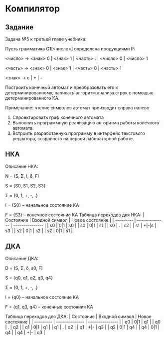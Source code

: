 # Компилятор
## Задание 
Задача №5 к третьей главе учебника:

Пусть грамматика G1[<число>] определена продукциями P:

<число> → <знак> 0 | <знак> 1 | <часть> . | <число> 0 | <число> 1

<часть> → <знак> 0 | <знак> 1 | <часть> 0 | <часть> 1

<знак> → ε | + | –

Построить конечный автомат и преобразовать его к детерминированному, написать алгоритм анализа строк с помощью детерминированного КА.

Примечание: чтение символов автомат производит справа налево

1)	Спроектировать граф конечного автомата
2)	Выполнить программную реализацию алгоритма работы конечного автомата.
3)  Встроить разработанную программу в интерфейс текстового редактора, созданного на первой лабораторной работе.
## НКА
Описание НКА:

N = (S, Σ, I, δ, F)

S = {S0, S1, S2, S3}

Σ = {0, 1, +, -, .}

I = {S0} – начальное состояние КА

F = {S3} – конечное состояние КА
Таблица переходов для НКА:
| Состояние | Входной символ | Новое состояние |
| --------- | -------------- | --------------- |
| s0 | 0\|1 | s0 |
| s0 | 0\|1 | s1 |
| s0 | . | s2 |
| s1 | +\|-\|ε | s3 |
| s2 | 0\|1 | s2 | 
| s2 | 0\|1 | s1 |

## ДКА
Описание ДКА:

D = (S, Σ, δ, s0, F)

S = {q0, q1, q2, q3, q4}

Σ = {0, 1, +, -, .}

I = {q0} – начальное состояние КА

F = {q1, q3, q4} – конечные состояния КА

Таблица переходов для ДКА:
| Состояние | Входной символ | Новое состояние |
| --------- | -------------- | --------------- |
| q0 | 0\|1 | q1 |
| q0 | . | q2 |
| q1 | 0\|1 | q1 |
| q1 | . | q2 |
| q1 | +\|- | q3 | 
| q2 | 0\|1 | q4 |
| q4 | 0\|1 | q4 |
| q4 | +\|- | q3 | 
